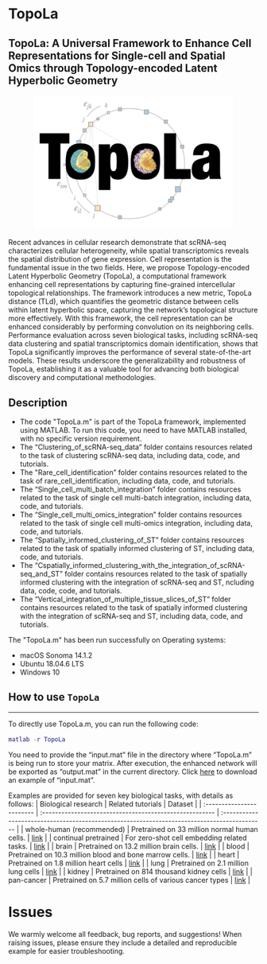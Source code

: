 # TopoLa
## TopoLa: A Universal Framework to Enhance Cell Representations for Single-cell and Spatial Omics through Topology-encoded Latent Hyperbolic Geometry

<p align="center">
<img src="https://github.com/kaizheng-academic/TopoLa/blob/main/src/TopoLa.png" width="400" />
</p>
Recent advances in cellular research demonstrate that scRNA-seq characterizes cellular heterogeneity, while spatial transcriptomics reveals the spatial distribution of gene expression. Cell representation is the fundamental issue in the two fields. Here, we propose Topology-encoded Latent Hyperbolic Geometry (TopoLa), a computational framework enhancing cell representations by capturing fine-grained intercellular topological relationships. The framework introduces a new metric, TopoLa distance (TLd), which quantifies the geometric distance between cells within latent hyperbolic space, capturing the network’s topological structure more effectively. With this framework, the cell representation can be enhanced considerably by performing convolution on its neighboring cells. Performance evaluation across seven biological tasks, including scRNA-seq data clustering and spatial transcriptomics domain identification, shows that TopoLa significantly improves the performance of several state-of-the-art models. These results underscore the generalizability and robustness of TopoLa, establishing it as a valuable tool for advancing both biological discovery and computational methodologies.




## Description 
* The code "TopoLa.m" is part of the TopoLa framework, implemented using MATLAB. To run this code, you need to have MATLAB installed, with no specific version requirement.
* The “Clustering_of_scRNA-seq_data” folder contains resources related to the task of clustering scRNA-seq data, including data, code, and tutorials.
* The "Rare_cell_identification” folder contains resources related to the task of rare_cell_identification, including data, code, and tutorials.
* The “Single_cell_multi_batch_integration” folder contains resources related to the task of single cell multi-batch integration, including data, code, and tutorials.
* The “Single_cell_multi_omics_integration” folder contains resources related to the task of single cell multi-omics integration, including data, code, and tutorials.
* The “Spatially_informed_clustering_of_ST” folder contains resources related to the task of spatially informed clustering of ST, including data, code, and tutorials.
* The “Cspatially_informed_clustering_with_the_integration_of_scRNA-seq_and_ST” folder contains resources related to the task of spatially informed clustering with the integration of scRNA-seq and ST, ncluding data, code, code, and tutorials.
* The “Vertical_integration_of_multiple_tissue_slices_of_ST” folder contains resources related to the task of spatially informed clustering with the integration of scRNA-seq and ST, including data, code, and tutorials.


The "TopoLa.m" has been run successfully on Operating systems: 
* macOS Sonoma 14.1.2
* Ubuntu 18.04.6 LTS
* Windows 10

## How to use `TopoLa`
-------------------
To directly use TopoLa.m, you can run the following code:
```matlab
matlab -r TopoLa
```
You need to provide the “input.mat” file in the directory where “TopoLa.m” is being run to store your matrix. After execution, the enhanced network will be exported as “output.mat” in the current directory. Click [here](https://drive.google.com/file/d/1Cl9BmLQS7zJ8SlkF1OxHuargU5fbUNFi/view?usp=share_link) to download an example of “input.mat”.


Examples are provided for seven key biological tasks, with details as follows:
| Biological research       | Related tutorials                                        | Dataset                                                                                     |
| :------------------------ | :------------------------------------------------------ | :------------------------------------------------------------------------------------------- |
| whole-human (recommended) | Pretrained on 33 million normal human cells.            | [link](https://drive.google.com/drive/folders/1oWh_-ZRdhtoGQ2Fw24HP41FgLoomVo-y?usp=sharing) |
| continual pretrained      | For zero-shot cell embedding related tasks.             | [link](https://drive.google.com/drive/folders/1_GROJTzXiAV8HB4imruOTk6PEGuNOcgB?usp=sharing) |
| brain                     | Pretrained on 13.2 million brain cells.                 | [link](https://drive.google.com/drive/folders/1vf1ijfQSk7rGdDGpBntR5bi5g6gNt-Gx?usp=sharing) |
| blood                     | Pretrained on 10.3 million blood and bone marrow cells. | [link](https://drive.google.com/drive/folders/1kkug5C7NjvXIwQGGaGoqXTk_Lb_pDrBU?usp=sharing) |
| heart                     | Pretrained on 1.8 million heart cells                   | [link](https://drive.google.com/drive/folders/1GcgXrd7apn6y4Ze_iSCncskX3UsWPY2r?usp=sharing) |
| lung                      | Pretrained on 2.1 million lung cells                    | [link](https://drive.google.com/drive/folders/16A1DJ30PT6bodt4bWLa4hpS7gbWZQFBG?usp=sharing) |
| kidney                    | Pretrained on 814 thousand kidney cells                 | [link](https://drive.google.com/drive/folders/1S-1AR65DF120kNFpEbWCvRHPhpkGK3kK?usp=sharing) |
| pan-cancer                | Pretrained on 5.7 million cells of various cancer types | [link](https://drive.google.com/drive/folders/13QzLHilYUd0v3HTwa_9n4G4yEF-hdkqa?usp=sharing) |


# Issues
We warmly welcome all feedback, bug reports, and suggestions! When raising issues, please ensure they include a detailed and reproducible example for easier troubleshooting.






